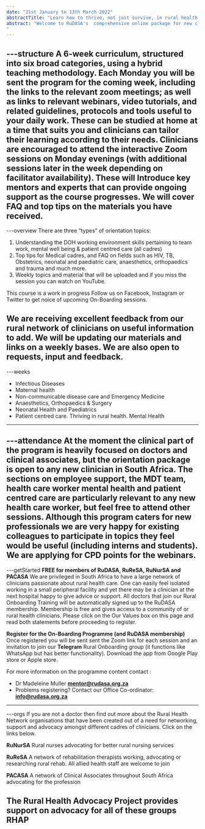 ```yaml
---
date: "31st January to 13th March 2022"
abstractTitle: "Learn how to thrive, not just survive, in rural health!"
abstract: "Welcome to RuDASA's  comprehensive online package for new clinicians joining rural health facilities in South Africa. COVID has transformed our training landscape and we are now able to offer an orientation program that can fit in with a clinician’s busy program, and still give them access to all the knowledge and resources they need to thrive in rural health care. Although focused on new clinicians we welcome any clinician keen to update their knowledge. 
"
---
```


---structure
A 6-week curriculum, structured into six broad categories, using a hybrid teaching methodology. Each Monday you will be sent the program for the coming week, including the links to the relevant zoom meetings; as well as links to relevant webinars, video tutorials, and related guidelines, protocols and tools useful to your daily work. These  can be studied at home at a time that suits you and clinicians can tailor their learning according to their needs. Clinicians are encouraged to attend the interactive Zoom sessions on Monday evenings (with additional sessions later in the week depending on facilitator availability). These will Introduce key mentors and experts that can provide ongoing support as the course progresses. We will cover FAQ and top tips on the materials you have received.
---

---overview
There are three “types” of orientation topics: 
1. Understanding the DOH working environment skills pertaining to team work, mental well being & patient centred care (all cadres)
2. Top tips for Medical cadres, and FAQ on fields such as HIV, TB, Obstetrics, neonatal and paediatric care, anaesthetics, orthopaedics and trauma and much more. 
3. Weekly topics and material that will be uploaded and if you miss the session you can watch on YouTube.

This course is a work in progress Follow us on Facebook, Instagram or Twitter to get noice of upcoming On-Boarding sessions.

We are receiving excellent feedback from our rural network of clinicians on useful information to add. We will be updating our materials and links on a weekly bases. We are also open to requests, input and feedback.
---

---weeks
* Infectious Diseases
* Maternal health
* Non-communicable disease care and Emergency Medicine
* Anaesthetics, Orthopaedics & Surgery
* Neonatal Health and Paediatrics
* Patient centred care. Thriving in rural health. Mental Health
---

---attendance
At the moment the clinical part of the program is heavily focused on doctors and clinical associates, but the orientation package is open to any new clinician in South Africa. The sections on employee support, the MDT team, health care worker mental health and patient centred care are particularly relevant to any new health care worker, but feel free to attend other sessions. Although this program caters for new professionals we are very happy for existing colleagues to participate in topics they feel would be useful (including interns and students). We are applying for CPD points for the webinars.
---

---getStarted
**FREE for members of RuDASA, RuReSA, RuNurSA and PACASA**
We are privileged in South Africa to have a large network of clinicians passionate about rural health care.  One can easily feel isolated working in a small peripheral facility and yet there may be a clinician at the next hospital happy to give advice or support. All doctors that join our Rural Onboarding Training will be automatically signed up to the RuDASA membership. Membership is free and gives access to a community of or rural health clinicians. Please click on the Our Values box on this page and read both statements before proceeding to register.

**Register for the On-Boarding Programme (and RuDASA membership)**
Once registered you will be sent sent the Zoom link for each session and an invitation to join our **Telegram** Rural Onboarding group (it functions like WhatsApp but has better functionality). Download the app from Google Play store or Apple store.

For more information on the programme content contact : 
* Dr Madeleine Muller **mentor@rudasa.org.za**
* Problems registering? Contact our Office Co-ordinator: **info@rudasa.org.za**
---

---orgs
If you are not a doctor then find out more about the Rural Health Network organisations that have been created out of a need for networking, support and advocacy amongst different cadres of clinicians. Click on the links below.

**RuNurSA** Rural nurses advocating for better rural nursing services

**RuReSA** A network of rehabilitation therapists working, advocating or researching rural rehab. All allied health staff are welcome to join

**PACASA** A network of Clinical Associates throughout South Africa advocating for the profession

The Rural Health Advocacy Project provides support on advocacy for all of these groups RHAP
---

<!--
    This is a comment and is not displayed on the website. Do not alter this text between arrows (->).
    To change the content in this file, simply retype/ copy+paste any text above, as you would in a normal text file/ word document.

    Do not change the "date:", "abstractTitle:" or "abstract:" titles, or the ---. Only change the text inside '' for that section.

    If you see some text directly after --- (e.g. ---weeks), do not change this.

    The hashtag ( # ) symbols followed by a space and then text show a heading. The more #s you have, the smaller/"less important" the heading. You can add up to 6 # but we suggest max 4 #. make sure each heading is on a separate line.

    The single star ( * ) followed by a space and then text shows an item in a bulleted list. Make sure each item is on a separate line. 
    
    The number (e.g., "1." "2." etc.) followed by a space and then text shows an item in a numbered list. Make sure each item is on a separate line. 

    Links are created with the following: [Link text that is displayed on the website](url)

    Please refer to the "HOW TO USE" or "HOW TO USE SHORT" files for more information.
 -->